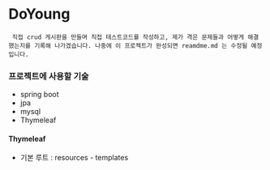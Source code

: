 # DoYoung 

` 직접 crud 게시판을 만들며 직접 테스트코드를 작성하고, 제가 격은 문제들과 어떻게 해결했는지를 기록해 나가겠습니다.
나중에 이 프로젝트가 완성되면 reamdme.md 는 수정될 예정입니다.`



### 프로젝트에 사용할 기술
 - spring boot
 - jpa
 - mysql
 - Thymeleaf


#### Thymeleaf
 - 기본 루트 : resources - templates


